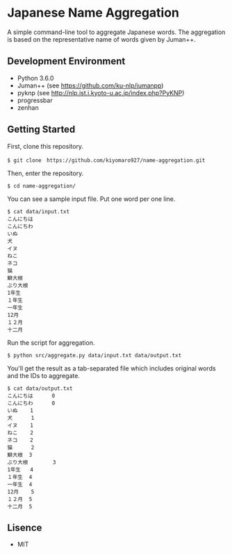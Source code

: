 # Japanese Name Aggregation

A simple command-line tool to aggregate Japanese words.
The aggregation is based on the representative name of words given by Juman++.

## Development Environment

- Python 3.6.0
- Juman++ (see https://github.com/ku-nlp/jumanpp)
- pyknp (see http://nlp.ist.i.kyoto-u.ac.jp/index.php?PyKNP)
- progressbar
- zenhan

## Getting Started

First, clone this repository.

```
$ git clone　https://github.com/kiyomaro927/name-aggregation.git
```

Then, enter the repository.

```
$ cd name-aggregation/
```

You can see a sample input file. Put one word per one line.

```
$ cat data/input.txt
こんにちは
こんにちわ
いぬ
犬
イヌ
ねこ
ネコ
猫
鰤大根
ぶり大根
1年生
１年生
一年生
12月
１２月
十二月
```

Run the script for aggregation.

```
$ python src/aggregate.py data/input.txt data/output.txt
```

You'll get the result as a tab-separated file which includes original words and the IDs to aggregate.

```
$ cat data/output.txt
こんにちは      0
こんにちわ      0
いぬ    1
犬      1
イヌ    1
ねこ    2
ネコ    2
猫      2
鰤大根  3
ぶり大根        3
1年生   4
１年生  4
一年生  4
12月    5
１２月  5
十二月  5
```

## Lisence

- MIT
